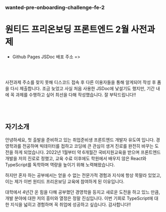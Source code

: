 ### wanted-pre-onboarding-challenge-fe-2
# 원티드 프리온보딩 프론트엔드 2월 사전과제
- Github Pages JSDoc 배포 주소
  => 

<br><br>

 사전과제 주소를 찾지 못해 디스코드 접속 후 다른 이용자들을 통해 알게되어 작성 후 폼을 다시 제출합니다.
조금 늦었고 사실 처음 사용한 JSDoc에 낯설기도 했지만, 기간 내에 꼭 과제를 수행하고 싶어 최선을 다해 작성했습니다.
잘 부탁드립니다!!

<br><br>

## 자기소개
  안녕하세요, 첫 출발을 준비하고 있는 취업준비생 프론트엔드 개발자 유도여 입니다.
경영학과를 전공하며 빅데이터를 접하고 코딩에 큰 관심이 생겨 진로를 완전히 바꾸는 도전을 하게 되었습니다.
2022년 1월부터 약 6개월간 국비지원교육을 받으며 프론트엔드 개발을 저의 진로로 정했고,
교육 수료 이후에도 학원에서 배우지 않은 React와 TypeScript를 독학하며 역량을 높이기 위해 노력해왔습니다.

 하지만 혼자 하는 공부에서는 얻을 수 없는 전문가적 경험과 지식에 항상 목말라 있었고,
이는 제가 이번 원티드 프리온보딩 교육에 참여하게 된 이유입니다.

 대학에서 4년간 온 힘을 다해 공부했던 경영학을 등지고 새로운 도전을 하고 있느 만큼,
개발 분야에 대한 저의 흥미와 열정은 정말 진심입니다.
 이번 기회로 TypeScript에 대한 지식을 넓히고 경험하며 꼭 취업에 성공하고 싶습니다. 
감사합니다!!
